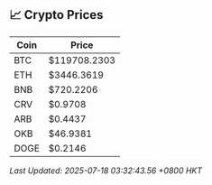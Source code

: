 ## 📈 Crypto Prices

| Coin | Price |
| ---- | ----- |
| BTC | $119708.2303 |
| ETH | $3446.3619 |
| BNB | $720.2206 |
| CRV | $0.9708 |
| ARB | $0.4437 |
| OKB | $46.9381 |
| DOGE | $0.2146 |

_Last Updated: 2025-07-18 03:32:43.56 +0800 HKT_